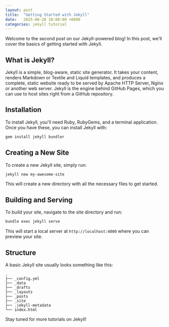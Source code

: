 ```yaml
---
layout: post
title:  "Getting Started with Jekyll"
date:   2025-08-28 10:00:00 +0800
categories: jekyll tutorial
---
```


Welcome to the second post on our Jekyll-powered blog! In this post, we'll cover the basics of getting started with Jekyll.

## What is Jekyll?

Jekyll is a simple, blog-aware, static site generator. It takes your content, renders Markdown or Textile and Liquid templates, and produces a complete, static website ready to be served by Apache HTTP Server, Nginx or another web server. Jekyll is the engine behind GitHub Pages, which you can use to host sites right from a GitHub repository.

## Installation

To install Jekyll, you'll need Ruby, RubyGems, and a terminal application. Once you have these, you can install Jekyll with:

```bash
gem install jekyll bundler
```

## Creating a New Site

To create a new Jekyll site, simply run:

```bash
jekyll new my-awesome-site
```

This will create a new directory with all the necessary files to get started.

## Building and Serving

To build your site, navigate to the site directory and run:

```bash
bundle exec jekyll serve
```

This will start a local server at `http://localhost:4000` where you can preview your site.

## Structure

A basic Jekyll site usually looks something like this:

```
.
├── _config.yml
├── _data
├── _drafts
├── _layouts
├── _posts
├── _site
├── .jekyll-metadata
└── index.html
```

Stay tuned for more tutorials on Jekyll!